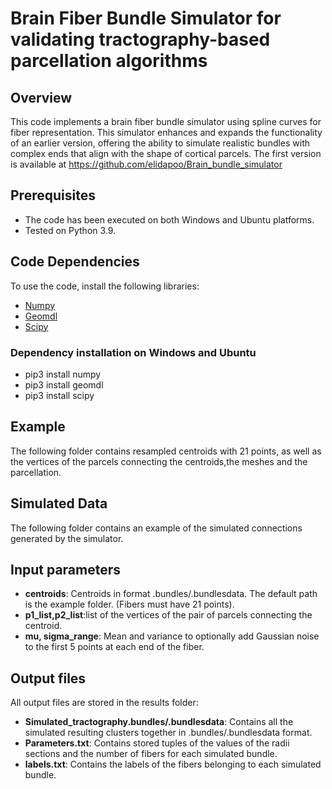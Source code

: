# Brain Fiber Bundle Simulator for validating tractography-based parcellation algorithms

## Overview
This code implements a brain fiber bundle simulator using spline curves for fiber representation. This simulator enhances and expands the functionality of an earlier version, offering the ability to simulate realistic bundles with complex ends that align with the shape of cortical parcels. The first version is available at https://github.com/elidapoo/Brain_bundle_simulator

## Prerequisites
- The code has been executed on both Windows and Ubuntu platforms.
- Tested on Python 3.9.

## Code Dependencies
To use the code, install the following libraries:
- [Numpy](https://numpy.org/)
- [Geomdl](https://pypi.org/project/geomdl/)
- [Scipy](https://www.scipy.org/)

### Dependency installation on Windows and Ubuntu
- pip3 install numpy
- pip3 install geomdl
- pip3 install scipy

## Example
The following folder contains resampled centroids with 21 points, as well as the vertices of the parcels connecting the centroids,the meshes and the parcellation.

## Simulated Data
The following folder contains an example of the simulated connections generated by the simulator.

## Input parameters
- **centroids**: Centroids in format .bundles/.bundlesdata. The default path is the example folder. (Fibers must have 21 points).
- **p1_list,p2_list**:list of the vertices of the pair of parcels connecting the centroid.
- **mu, sigma_range**: Mean and variance to optionally add Gaussian noise to the first 5 points at each end of the fiber.

## Output files
All output files are stored in the results folder:
- **Simulated_tractography.bundles/.bundlesdata**: Contains all the simulated resulting clusters together in .bundles/.bundlesdata format.
- **Parameters.txt**: Contains stored tuples of the values of the radii sections and the number of fibers for each simulated bundle.
- **labels.txt**: Contains the labels of the fibers belonging to each simulated bundle.
